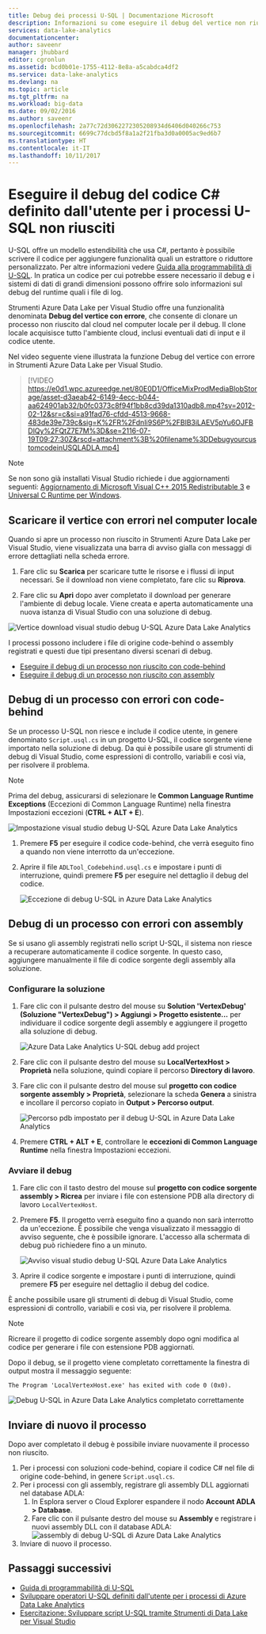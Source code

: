 ```yaml
---
title: Debug dei processi U-SQL | Documentazione Microsoft
description: Informazioni su come eseguire il debug del vertice non riuscito di U-SQL con Visual Studio.
services: data-lake-analytics
documentationcenter: 
author: saveenr
manager: jhubbard
editor: cgronlun
ms.assetid: bcd0b01e-1755-4112-8e8a-a5cabdca4df2
ms.service: data-lake-analytics
ms.devlang: na
ms.topic: article
ms.tgt_pltfrm: na
ms.workload: big-data
ms.date: 09/02/2016
ms.author: saveenr
ms.openlocfilehash: 2a77c72d3062272305208934d6406d040266c753
ms.sourcegitcommit: 6699c77dcbd5f8a1a2f21fba3d0a0005ac9ed6b7
ms.translationtype: HT
ms.contentlocale: it-IT
ms.lasthandoff: 10/11/2017
---
```

# <a name="debug-user-defined-c-code-for-failed-u-sql-jobs"></a>Eseguire il debug del codice C# definito dall'utente per i processi U-SQL non riusciti

U-SQL offre un modello estendibilità che usa C#, pertanto è possibile scrivere il codice per aggiungere funzionalità quali un estrattore o riduttore personalizzato. Per altre informazioni vedere [Guida alla programmabilità di U-SQL](https://docs.microsoft.com/en-us/azure/data-lake-analytics/data-lake-analytics-u-sql-programmability-guide#use-user-defined-functions-udf). In pratica un codice per cui potrebbe essere necessario il debug e i sistemi di dati di grandi dimensioni possono offrire solo informazioni sul debug del runtime quali i file di log.

Strumenti Azure Data Lake per Visual Studio offre una funzionalità denominata **Debug del vertice con errore**, che consente di clonare un processo non riuscito dal cloud nel computer locale per il debug. Il clone locale acquisisce tutto l'ambiente cloud, inclusi eventuali dati di input e il codice utente.

Nel video seguente viene illustrata la funzione Debug del vertice con errore in Strumenti Azure Data Lake per Visual Studio.

> [!VIDEO https://e0d1.wpc.azureedge.net/80E0D1/OfficeMixProdMediaBlobStorage/asset-d3aeab42-6149-4ecc-b044-aa624901ab32/b0fc0373c8f94f1bb8cd39da1310adb8.mp4?sv=2012-02-12&sr=c&si=a91fad76-cfdd-4513-9668-483de39e739c&sig=K%2FR%2FdnIi9S6P%2FBlB3iLAEV5pYu6OJFBDlQy%2FQtZ7E7M%3D&se=2116-07-19T09:27:30Z&rscd=attachment%3B%20filename%3DDebugyourcustomcodeinUSQLADLA.mp4]
>

> [!NOTE]
> Se non sono già installati Visual Studio richiede i due aggiornamenti seguenti: [Aggiornamento di Microsoft Visual C++ 2015 Redistributable 3](https://www.microsoft.com/en-us/download/details.aspx?id=53840) e [Universal C Runtime per Windows](https://www.microsoft.com/download/details.aspx?id=50410).

## <a name="download-failed-vertex-to-local-machine"></a>Scaricare il vertice con errori nel computer locale

Quando si apre un processo non riuscito in Strumenti Azure Data Lake per Visual Studio, viene visualizzata una barra di avviso gialla con messaggi di errore dettagliati nella scheda errore.

1. Fare clic su **Scarica** per scaricare tutte le risorse e i flussi di input necessari. Se il download non viene completato, fare clic su **Riprova**.

2. Fare clic su **Apri** dopo aver completato il download per generare l'ambiente di debug locale. Viene creata e aperta automaticamente una nuova istanza di Visual Studio con una soluzione di debug.

![Vertice download visual studio debug U-SQL Azure Data Lake Analytics](./media/data-lake-analytics-debug-u-sql-jobs/data-lake-analytics-download-vertex.png)

I processi possono includere i file di origine code-behind o assembly registrati e questi due tipi presentano diversi scenari di debug.

- [Eseguire il debug di un processo non riuscito con code-behind](#debug-job-failed-with-code-behind)
- [Eseguire il debug di un processo non riuscito con assembly](#debug-job-failed-with-assemblies)


## <a name="debug-job-failed-with-code-behind"></a>Debug di un processo con errori con code-behind

Se un processo U-SQL non riesce e include il codice utente, in genere denominato `Script.usql.cs` in un progetto U-SQL, il codice sorgente viene importato nella soluzione di debug.  Da qui è possibile usare gli strumenti di debug di Visual Studio, come espressioni di controllo, variabili e così via, per risolvere il problema.

> [!NOTE]
> Prima del debug, assicurarsi di selezionare le **Common Language Runtime Exceptions** (Eccezioni di Common Language Runtime) nella finestra Impostazioni eccezioni (**CTRL + ALT + E**).

![Impostazione visual studio debug U-SQL Azure Data Lake Analytics](./media/data-lake-analytics-debug-u-sql-jobs/data-lake-analytics-clr-exception-setting.png)

1. Premere **F5** per eseguire il codice code-behind, che verrà eseguito fino a quando non viene interrotto da un'eccezione.

2. Aprire il file `ADLTool_Codebehind.usql.cs` e impostare i punti di interruzione, quindi premere **F5** per eseguire nel dettaglio il debug del codice.

    ![Eccezione di debug U-SQL in Azure Data Lake Analytics](./media/data-lake-analytics-debug-u-sql-jobs/data-lake-analytics-debug-exception.png)

## <a name="debug-job-failed-with-assemblies"></a>Debug di un processo con errori con assembly

Se si usano gli assembly registrati nello script U-SQL, il sistema non riesce a recuperare automaticamente il codice sorgente. In questo caso, aggiungere manualmente il file di codice sorgente degli assembly alla soluzione.

### <a name="configure-the-solution"></a>Configurare la soluzione

1. Fare clic con il pulsante destro del mouse su **Solution 'VertexDebug' (Soluzione "VertexDebug") > Aggiungi > Progetto esistente...** per individuare il codice sorgente degli assembly e aggiungere il progetto alla soluzione di debug.

    ![Azure Data Lake Analytics U-SQL debug add project](./media/data-lake-analytics-debug-u-sql-jobs/data-lake-analytics-add-project-to-debug-solution.png)

2. Fare clic con il pulsante destro del mouse su **LocalVertexHost > Proprietà** nella soluzione, quindi copiare il percorso **Directory di lavoro**.

3. Fare clic con il pulsante destro del mouse sul **progetto con codice sorgente assembly > Proprietà**, selezionare la scheda **Genera** a sinistra e incollare il percorso copiato in **Output > Percorso output**.

    ![Percorso pdb impostato per il debug U-SQL in Azure Data Lake Analytics](./media/data-lake-analytics-debug-u-sql-jobs/data-lake-analytics-set-pdb-path.png)

4. Premere **CTRL + ALT + E**, controllare le **eccezioni di Common Language Runtime** nella finestra Impostazioni eccezioni.

### <a name="start-debug"></a>Avviare il debug

1. Fare clic con il tasto destro del mouse sul **progetto con codice sorgente assembly > Ricrea** per inviare i file con estensione PDB alla directory di lavoro `LocalVertexHost`.

2. Premere **F5**. Il progetto verrà eseguito fino a quando non sarà interrotto da un'eccezione. È possibile che venga visualizzato il messaggio di avviso seguente, che è possibile ignorare. L'accesso alla schermata di debug può richiedere fino a un minuto.

    ![Avviso visual studio debug U-SQL Azure Data Lake Analytics](./media/data-lake-analytics-debug-u-sql-jobs/data-lake-analytics-visual-studio-u-sql-debug-warning.png)

3. Aprire il codice sorgente e impostare i punti di interruzione, quindi premere **F5** per eseguire nel dettaglio il debug del codice.

È anche possibile usare gli strumenti di debug di Visual Studio, come espressioni di controllo, variabili e così via, per risolvere il problema.

> [!NOTE]
> Ricreare il progetto di codice sorgente assembly dopo ogni modifica al codice per generare i file con estensione PDB aggiornati.

Dopo il debug, se il progetto viene completato correttamente la finestra di output mostra il messaggio seguente:

```
The Program 'LocalVertexHost.exe' has exited with code 0 (0x0).
```

![Debug U-SQL in Azure Data Lake Analytics completato correttamente](./media/data-lake-analytics-debug-u-sql-jobs/data-lake-analytics-debug-succeed.png)

## <a name="resubmit-the-job"></a>Inviare di nuovo il processo

Dopo aver completato il debug è possibile inviare nuovamente il processo non riuscito.

1. Per i processi con soluzioni code-behind, copiare il codice C# nel file di origine code-behind, in genere `Script.usql.cs`.
2. Per i processi con gli assembly, registrare gli assembly DLL aggiornati nel database ADLA:
    1. In Esplora server o Cloud Explorer espandere il nodo **Account ADLA > Database**.
    2. Fare clic con il pulsante destro del mouse su **Assembly** e registrare i nuovi assembly DLL con il database ADLA: ![assembly di debug U-SQL di Azure Data Lake Analytics](./media/data-lake-analytics-debug-u-sql-jobs/data-lake-analytics-register-assembly.png)
3. Inviare di nuovo il processo.

## <a name="next-steps"></a>Passaggi successivi

- [Guida di programmabilità di U-SQL](data-lake-analytics-u-sql-programmability-guide.md)
- [Sviluppare operatori U-SQL definiti dall'utente per i processi di Azure Data Lake Analytics](data-lake-analytics-u-sql-develop-user-defined-operators.md)
- [Esercitazione: Sviluppare script U-SQL tramite Strumenti di Data Lake per Visual Studio](data-lake-analytics-data-lake-tools-get-started.md)
